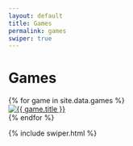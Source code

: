 ```yaml
---
layout: default
title: Games
permalink: games
swiper: true
---
```


# Games

<div class="swiper mt-4" style="max-width: 640px;">
    <div class="swiper-wrapper">
        {% for game in site.data.games %}
        <div class="swiper-slide">
            <a class="hover rounded-5 text-decoration-none d-flex flex-column overflow-hidden" style="background: {{ game.background }}" href="{{ site.url }}/{{ game.url }}">
                <img loading="lazy" src="/assets/img/{{ game.icon }}" alt="{{ game.title }}">
            </a>
        </div>
        {% endfor %}
    </div>
    <div class="swiper-button-prev"></div>
    <div class="swiper-button-next"></div>
</div>

{% include swiper.html %}
